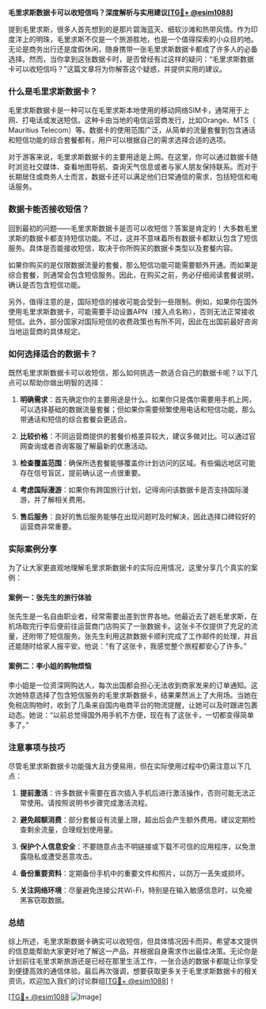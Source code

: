 **毛里求斯数据卡可以收短信吗？深度解析与实用建议[[TG💪+ @esim1088](https://t.me/s/esim1088)]**

提到毛里求斯，很多人首先想到的是那片碧海蓝天、细软沙滩和热带风情。作为印度洋上的明珠，毛里求斯不仅是一个旅游胜地，也是一个值得探索的小众目的地。无论是商务出行还是度假休闲，随身携带一张毛里求斯数据卡都成了许多人的必备选择。然而，当你拿到这张数据卡时，是否曾经有过这样的疑问：“毛里求斯数据卡可以收短信吗？”这篇文章将为你解答这个疑惑，并提供实用的建议。

### 什么是毛里求斯数据卡？

毛里求斯数据卡是一种可以在毛里求斯本地使用的移动网络SIM卡，通常用于上网、打电话或发送短信。这种卡由当地的电信运营商发行，比如Orange、MTS（ Mauritius Telecom）等。数据卡的使用范围广泛，从简单的流量套餐到包含通话和短信功能的综合套餐都有，用户可以根据自己的需求选择合适的选项。

对于游客来说，毛里求斯数据卡的主要用途是上网。在这里，你可以通过数据卡随时浏览社交媒体、查看地图导航、查询天气信息或者与家人朋友保持联系。而对于长期居住或商务人士而言，数据卡还可以满足他们日常通信的需求，包括短信和电话服务。

### 数据卡能否接收短信？

回到最初的问题——毛里求斯数据卡是否可以收短信？答案是肯定的！大多数毛里求斯的数据卡都支持短信功能。不过，这并不意味着所有数据卡都默认包含了短信服务。具体是否能接收短信，取决于你所购买的数据卡类型以及套餐内容。

如果你购买的是仅限数据流量的套餐，那么短信功能可能需要额外开通。而如果是综合套餐，则通常会包含短信服务。因此，在购买之前，务必仔细阅读套餐说明，确认是否包含短信功能。

另外，值得注意的是，国际短信的接收可能会受到一些限制。例如，如果你在国外使用毛里求斯数据卡，可能需要手动设置APN（接入点名称），否则无法正常接收短信。此外，部分国家对国际短信的收费政策也有所不同，因此在出国前最好咨询当地运营商的具体规定。

### 如何选择适合的数据卡？

既然毛里求斯数据卡可以收短信，那么如何挑选一款适合自己的数据卡呢？以下几点可以帮助你做出明智的选择：

1. **明确需求**：首先确定你的主要用途是什么。如果你只是偶尔需要用手机上网，可以选择基础的数据流量套餐；但如果你需要频繁使用电话和短信功能，那么带通话和短信的综合套餐会更适合。

2. **比较价格**：不同运营商提供的套餐价格差异较大，建议多做对比。可以通过官网查询或者咨询客服了解最新的优惠活动。

3. **检查覆盖范围**：确保所选套餐能够覆盖你计划访问的区域。有些偏远地区可能存在信号盲区，提前确认这一点很重要。

4. **考虑国际漫游**：如果你有跨国旅行计划，记得询问该数据卡是否支持国际漫游，并了解相关费用。

5. **售后服务**：良好的售后服务能够在出现问题时及时解决，因此选择口碑较好的运营商非常重要。

### 实际案例分享

为了让大家更直观地理解毛里求斯数据卡的实际应用情况，这里分享几个真实的案例：

#### 案例一：张先生的旅行体验
张先生是一名自由职业者，经常需要出差到世界各地。他最近去了趟毛里求斯，在机场取完行李后便前往运营商门店购买了一张数据卡。这张卡不仅提供了充足的流量，还附带了短信服务。张先生利用这款数据卡顺利完成了工作邮件的处理，并且还能随时给家人报平安。他说：“有了这张卡，我感觉整个旅程都安心了许多。”

#### 案例二：李小姐的购物烦恼
李小姐是一位资深网购达人，每次出国都会担心无法收到商家发来的订单通知。这次她特意选择了包含短信服务的毛里求斯数据卡，结果果然派上了大用场。当她在免税店购物时，收到了几条来自国内电商平台的物流提醒，让她可以及时跟进包裹动态。她说：“以前总觉得国外用手机不方便，现在有了这张卡，一切都变得简单多了。”

### 注意事项与技巧

尽管毛里求斯数据卡功能强大且方便易用，但在实际使用过程中仍需注意以下几点：

1. **提前激活**：许多数据卡需要在首次插入手机后进行激活操作，否则可能无法正常使用。请按照说明书步骤完成激活流程。

2. **避免超额消费**：部分套餐设有流量上限，超出后会产生额外费用。建议定期检查剩余流量，合理规划使用量。

3. **保护个人信息安全**：不要随意点击不明链接或下载不可信的应用程序，以免泄露隐私或遭受恶意攻击。

4. **备份重要资料**：定期备份手机中的重要文件和照片，以防万一丢失或损坏。

5. **关注网络环境**：尽量避免连接公共Wi-Fi，特别是在输入敏感信息时，以免被黑客窃取数据。

### 总结

综上所述，毛里求斯数据卡确实可以收短信，但具体情况因卡而异。希望本文提供的信息能帮助大家更好地了解这一产品，并根据自身需求作出最佳决策。无论你是计划前往毛里求斯旅游还是已经在那里生活工作，一张合适的数据卡都能让你享受到便捷高效的通信体验。最后再次强调，想要获取更多关于毛里求斯数据卡的相关资讯，欢迎加入我们的讨论群组[[TG💪+ @esim1088](https://t.me/s/esim1088)]！

[[TG💪+ @esim1088](https://t.me/s/esim1088) ![Image](https://i.postimg.cc/4NQfJmqS/Snipaste-2025-05-13-00-14-12.png)]